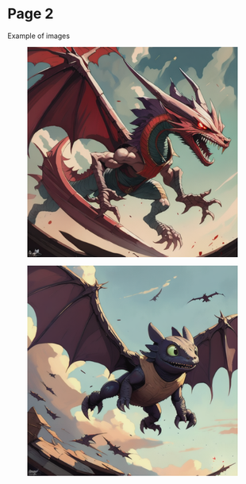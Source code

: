 # Page 2

Example of images

<div>

<figure><img src="../.gitbook/assets/8-Hm1Knc7lstPk5y8.png" alt=""><figcaption></figcaption></figure>

 

<figure><img src="../.gitbook/assets/8-xsRqS5xahyLW3t0.png" alt=""><figcaption></figcaption></figure>

</div>
